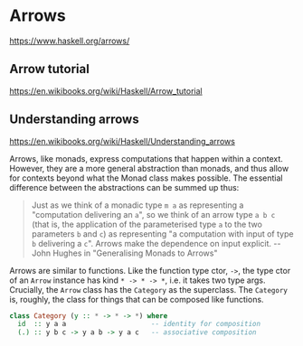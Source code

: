 # Arrows

https://www.haskell.org/arrows/


## Arrow tutorial

https://en.wikibooks.org/wiki/Haskell/Arrow_tutorial




## Understanding arrows

https://en.wikibooks.org/wiki/Haskell/Understanding_arrows

Arrows, like monads, express computations that happen within a context. However, they are a more general abstraction than monads, and thus allow for contexts beyond what the Monad class makes possible. The essential difference between the abstractions can be summed up thus:

> Just as we think of a monadic type `m a` as representing a "computation delivering an `a`", so we think of an arrow type `a b c` (that is, the application of the parameterised type `a` to the two parameters `b` and `c`) as representing "a computation with input of type `b` delivering a `c`". Arrows make the dependence on input explicit. 
-- John Hughes in "Generalising Monads to Arrows"

Arrows are similar to functions. Like the function type ctor, `->`, the type ctor of an `Arrow` instance has kind `* -> * -> *`, i.e. it takes two type args. Crucially, the `Arrow` class has the `Category` as the superclass. The `Category` is, roughly, the class for things that can be composed like functions.

```hs
class Category (y :: * -> * -> *) where
  id  :: y a a                     -- identity for composition
  (.) :: y b c -> y a b -> y a c   -- associative composition
```
